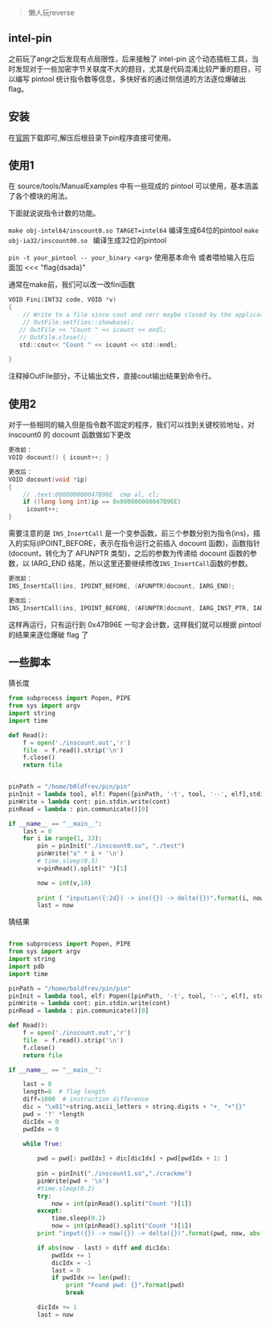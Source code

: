 >懒人玩reverse

## intel-pin

之前玩了angr之后发现有点局限性，后来接触了 intel-pin 这个动态插桩工具，当时发现对于一些加密字节关联度不大的题目，尤其是代码混淆比较严重的题目，可以编写 pintool 统计指令数等信息，多快好省的通过侧信道的方法逐位爆破出 flag。

## 安装

在[官网](https://software.intel.com/en-us/articles/pin-a-binary-instrumentation-tool-downloads)下载即可,解压后根目录下pin程序直接可使用。

## 使用1

在 source/tools/ManualExamples 中有一些现成的 pintool 可以使用，基本涵盖了各个模块的用法。

下面就说说指令计数的功能。

`make obj-intel64/inscount0.so TARGET=intel64` 编译生成64位的pintool
`make obj-ia32/inscount00.so ` 编译生成32位的pintool

`pin -t your_pintool -- your_binary <arg>` 使用基本命令 或者喂给输入在后面加 <<< "flag{dsada}"

通常在make前，我们可以改一改fini函数

```c
VOID Fini(INT32 code, VOID *v)
{
    // Write to a file since cout and cerr maybe closed by the application
    // OutFile.setf(ios::showbase);
   // OutFile << "Count " << icount << endl;
   // OutFile.close();
   std::cout<< "Count " << icount << std::endl;
 
}

```

注释掉OutFile部分，不让输出文件，直接cout输出结果到命令行。

## 使用2

对于一些相同的输入但是指令数不固定的程序，我们可以找到关键校验地址，对 inscount0 的 docount 函数做如下更改

```c
更改前：
VOID docount() { icount++; }

更改后：
VOID docount(void *ip) 
{
  	// .text:000000000047B96E  cmp al, cl; 
	if ((long long int)ip == 0x000000000047B96E)
	 icount++; 
}

```

需要注意的是 `INS_InsertCall` 是一个变参函数，前三个参数分别为指令(ins)，插入的实际(IPOINT_BEFORE，表示在指令运行之前插入 docount 函数)，函数指针(docount，转化为了 AFUNPTR 类型)，之后的参数为传递给 docount 函数的参数，以 IARG_END 结尾，所以这里还要继续修改`INS_InsertCall`函数的参数。


```c
更改前：
INS_InsertCall(ins, IPOINT_BEFORE, (AFUNPTR)docount, IARG_END);

更改后：
INS_InsertCall(ins, IPOINT_BEFORE, (AFUNPTR)docount, IARG_INST_PTR, IARG_END);

```

这样再运行，只有运行到 0x47B96E 一句才会计数，这样我们就可以根据 pintool 的结果来逐位爆破 flag 了

## 一些脚本

猜长度

```python
from subprocess import Popen, PIPE
from sys import argv
import string
import time

def Read():
	f = open('./inscount.out','r')
	file  = f.read().strip('\n')
	f.close()
	return file


pinPath = "/home/b0ldfrev/pin/pin"
pinInit = lambda tool, elf: Popen([pinPath, '-t', tool, '--', elf],stdin = PIPE, stdout = PIPE)
pinWrite = lambda cont: pin.stdin.write(cont)
pinRead = lambda : pin.communicate()[0]

if __name__ == "__main__":
    last = 0
    for i in range(1, 33):
        pin = pinInit("./inscount0.so", "./test")
        pinWrite("a" * i + '\n')
        # time.sleep(0.5)
        v=pinRead().split(" ")[1]

        now = int(v,10)
        
        print ( "inputLen({:2d}) -> ins({}) -> delta({})".format(i, now, now - last) )
        last = now

```

猜结果

```python

from subprocess import Popen, PIPE
from sys import argv
import string
import pdb
import time

pinPath = "/home/boldfrev/pin/pin"
pinInit = lambda tool, elf: Popen([pinPath, '-t', tool, '--', elf], stdin = PIPE, stdout = PIPE)
pinWrite = lambda cont: pin.stdin.write(cont)
pinRead = lambda : pin.communicate()[0]

def Read():
    f = open('./inscount.out','r')
    file  = f.read().strip('\n')
    f.close()
    return file

if __name__ == "__main__":

    last = 0
    length=8  # flag length
    diff=1000  # instruction difference
    dic = "\x01"+string.ascii_letters + string.digits + "+_ "+"{}"
    pwd = '?' *length
    dicIdx = 0
    pwdIdx = 0

    while True:
	
        pwd = pwd[: pwdIdx] + dic[dicIdx] + pwd[pwdIdx + 1: ]
        
        pin = pinInit("./inscount1.so","./crackme")
        pinWrite(pwd + '\n')
        #time.sleep(0.2)
        try:
        	now = int(pinRead().split("Count ")[1])
	    except:
			time.sleep(0.2)
			now = int(pinRead().split("Count ")[1])
        print "input({}) -> now({}) -> delta({})".format(pwd, now, abs(now - last))

        if abs(now - last) > diff and dicIdx:
            pwdIdx += 1
            dicIdx = -1
            last = 0
            if pwdIdx >= len(pwd):
                print "Found pwd: {}".format(pwd)
                break

        dicIdx += 1
        last = now

```